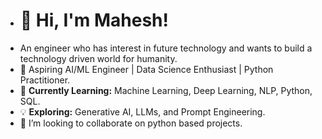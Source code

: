 - # 👋 Hi, I'm Mahesh!
- An engineer who has interest in future technology and wants to build a technology driven world for humanity.
- 🚀 Aspiring AI/ML Engineer | Data Science Enthusiast | Python Practitioner.
- 🌱 **Currently Learning:** Machine Learning, Deep Learning, NLP, Python, SQL.
- 💡 **Exploring:** Generative AI, LLMs, and Prompt Engineering. 
- 💞️ I’m looking to collaborate on python based projects.

<!---
maahesshhh/maahesshhh is a ✨ special ✨ repository because its `README.md` (this file) appears on your GitHub profile.
You can click the Preview link to take a look at your changes.
--->


 
